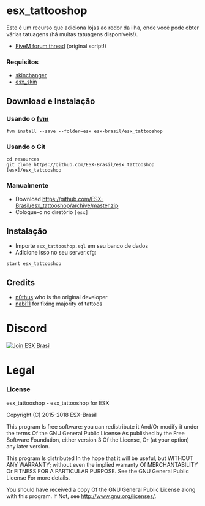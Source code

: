 # esx_tattooshop
Este é um recurso que adiciona lojas ao redor da ilha, onde você pode obter várias tatuagens (há muitas tatuagens disponíveis!).

- [FiveM forum thread](https://forum.fivem.net/t/release-esx-tattoos-shops/51496) (original script!)

### Requisitos
- [skinchanger](https://github.com/ESX-Brasil/skinchanger)
- [esx_skin](https://github.com/ESX-Brasil/esx_skin)

## Download e Instalação

### Usando o [fvm](https://github.com/qlaffont/fvm-installer)
```
fvm install --save --folder=esx esx-brasil/esx_tattooshop
```

### Usando o Git
```
cd resources
git clone https://github.com/ESX-Brasil/esx_tattooshop [esx]/esx_tattooshop
```

### Manualmente
- Download https://github.com/ESX-Brasil/esx_tattooshop/archive/master.zip
- Coloque-o no diretório `[esx]`

## Instalação
- Importe `esx_tattooshop.sql` em seu banco de dados
- Adicione isso no seu server.cfg:

```
start esx_tattooshop
```

## Credits

- [n0thus](https://github.com/n0thus) who is the original developer
- [nabi11](https://github.com/nabi11) for fixing majority of tattoos


# Discord

[![Join ESX Brasil](https://discordapp.com/api/guilds/432980396070666250/embed.png?style=banner2)](https://discord.gg/8zGbh3T)


# Legal
### License
esx_tattooshop - esx_tattooshop for ESX

Copyright (C) 2015-2018 ESX-Brasil

This program Is free software: you can redistribute it And/Or modify it under the terms Of the GNU General Public License As published by the Free Software Foundation, either version 3 Of the License, Or (at your option) any later version.

This program Is distributed In the hope that it will be useful, but WITHOUT ANY WARRANTY; without even the implied warranty Of MERCHANTABILITY Or FITNESS FOR A PARTICULAR PURPOSE. See the GNU General Public License For more details.

You should have received a copy Of the GNU General Public License along with this program. If Not, see http://www.gnu.org/licenses/.
